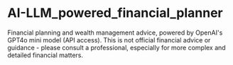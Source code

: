 # AI-LLM_powered_financial_planner
Financial planning and wealth management advice, powered by OpenAI's GPT4o mini model (API access). This is not official financial advice or guidance - please consult a professional, especially for more complex and detailed financial matters.
